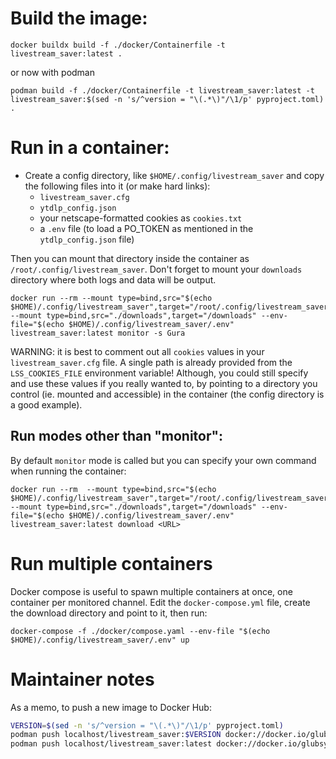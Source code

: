 # Build the image:

```
docker buildx build -f ./docker/Containerfile -t livestream_saver:latest .
```
or now with podman
```
podman build -f ./docker/Containerfile -t livestream_saver:latest -t livestream_saver:$(sed -n 's/^version = "\(.*\)"/\1/p' pyproject.toml) .
```

# Run in a container:

* Create a config directory, like `$HOME/.config/livestream_saver` and copy the following files into it (or make hard links):
  * `livestream_saver.cfg`
  * `ytdlp_config.json`
  * your netscape-formatted cookies as `cookies.txt`
  * a `.env` file (to load a PO_TOKEN as mentioned in the `ytdlp_config.json` file)

Then you can mount that directory inside the container as `/root/.config/livestream_saver`.
Don't forget to mount your `downloads` directory where both logs and data will be output.

```docker
docker run --rm --mount type=bind,src="$(echo $HOME)/.config/livestream_saver",target="/root/.config/livestream_saver" --mount type=bind,src="./downloads",target="/downloads" --env-file="$(echo $HOME)/.config/livestream_saver/.env" livestream_saver:latest monitor -s Gura
```

WARNING: it is best to comment out all `cookies` values in your `livestream_saver.cfg` file. A single path is already provided from the `LSS_COOKIES_FILE` environment variable! 
Although, you could still specify and use these values if you really wanted to, by pointing to a directory you control (ie. mounted and accessible) in the container (the config directory is a good example).


## Run modes other than "monitor":

By default `monitor` mode is called but you can specify your own command when running the container:

```docker
docker run --rm  --mount type=bind,src="$(echo $HOME)/.config/livestream_saver",target="/root/.config/livestream_saver" --mount type=bind,src="./downloads",target="/downloads" --env-file="$(echo $HOME)/.config/livestream_saver/.env" livestream_saver:latest download <URL> 
```

# Run multiple containers

Docker compose is useful to spawn multiple containers at once, one container per monitored channel.
Edit the `docker-compose.yml` file, create the download directory and point to it, then run:

```
docker-compose -f ./docker/compose.yaml --env-file "$(echo $HOME)/.config/livestream_saver/.env" up 
```

# Maintainer notes

As a memo, to push a new image to Docker Hub:

```sh
VERSION=$(sed -n 's/^version = "\(.*\)"/\1/p' pyproject.toml)
podman push localhost/livestream_saver:$VERSION docker://docker.io/glubsy/livestream_saver:$VERSION
podman push localhost/livestream_saver:latest docker://docker.io/glubsy/livestream_saver:latest
```